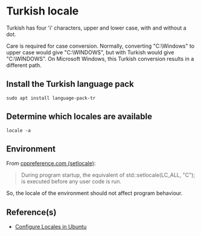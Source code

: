 # Turkish locale

Turkish has four 'i' characters, upper and lower case, with and without a dot.

Care is required for case conversion. Normally, converting "C:\Windows" to upper case would give "C:\WINDOWS", but with Turkish would give "C:\WİNDOWS". On Microsoft Windows, this Turkish conversion results in a different path.

## Install the Turkish language pack
`sudo apt install language-pack-tr`

## Determine which locales are available
`locale -a`

## Environment
From [cppreference.com (setlocale)](https://en.cppreference.com/w/cpp/locale/setlocale):

> During program startup, the equivalent of std::setlocale(LC_ALL, "C"); is executed before any user code is run.

So, the locale of the environment should not affect program behaviour.

## Reference(s)
* [Configure Locales in Ubuntu](https://www.thomas-krenn.com/en/wiki/Configure_Locales_in_Ubuntu)
